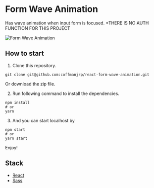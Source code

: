 # Form Wave Animation

Has wave animation when input form is focused.
\*THERE IS NO AUTH FUNCTION FOR THIS PROJECT

![Form Wave Animation](https://res.cloudinary.com/coffmanjrp-dev/image/upload/v1642989658/coffmanjrp.io/form_wave_animation_06da44f39b.png)

## How to start

1. Clone this repository.

```
git clone git@github.com:coffmanjrp/react-form-wave-animation.git
```

Or download the zip file.

2. Run following command to install the dependencies.

```
npm install
# or
yarn
```

3. And you can start localhost by

```
npm start
# or
yarn start
```

Enjoy!

## Stack

- [React](https://reactjs.org/)
- [Sass](https://sass-lang.com/)
